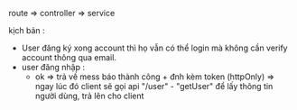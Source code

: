 route => controller => service

kịch bản :
- User đăng ký xong account thì họ vẫn có thể login mà không cần verify account thông qua email.
- user đăng nhập :
    + ok
        => trả về mess báo thành công + đnh kèm token (httpOnly)
        => ngay lúc đó client sẽ gọi api "/user" - "getUser" để lấy thông tin người dùng, trả lên cho client
